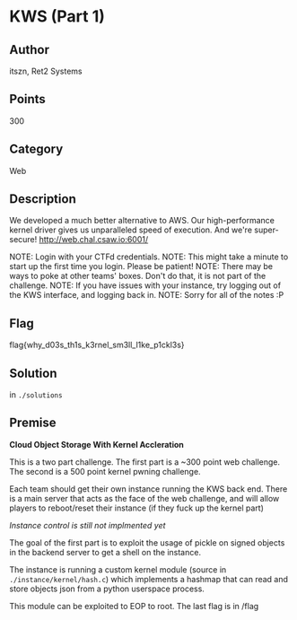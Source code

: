 # KWS (Part 1)
## Author
itszn, Ret2 Systems
## Points
300
## Category
Web
## Description
We developed a much better alternative to AWS. Our high-performance kernel driver gives us unparalleled speed of execution. And we're super-secure!
http://web.chal.csaw.io:6001/

NOTE: Login with your CTFd credentials.
NOTE: This might take a minute to start up the first time you login. Please be patient!
NOTE: There may be ways to poke at other teams' boxes. Don't do that, it is not part of the challenge.
NOTE: If you have issues with your instance, try logging out of the KWS interface, and logging back in.
NOTE: Sorry for all of the notes :P
## Flag
flag{why_d03s_th1s_k3rnel_sm3ll_l1ke_p1ckl3s}
## Solution
in `./solutions`
## Premise
**Cloud Object Storage With Kernel Accleration**

This is a two part challenge. The first part is a ~300 point web challenge. The second is a 500 point kernel pwning challenge.

Each team should get their own instance running the KWS back end. There is a main server that acts as the
face of the web challenge, and will allow players to reboot/reset their instance (if they fuck up the kernel part)

*Instance control is still not implmented yet*

The goal of the first part is to exploit the usage of pickle on signed objects in the backend server to get a shell on the instance.

The instance is running a custom kernel module (source in `./instance/kernel/hash.c`) which implements a hashmap
that can read and store objects json from a python userspace process.

This module can be exploited to EOP to root. The last flag is in /flag

